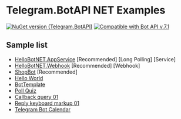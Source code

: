 # Telegram.BotAPI NET Examples

[![NuGet version (Telegram.BotAPI)](https://img.shields.io/nuget/v/Telegram.BotAPI.svg?style=flat-square)](https://www.nuget.org/packages/Telegram.BotAPI/)
[![Compatible with Bot API v.7.1](https://img.shields.io/badge/Bot%20API%20version-v.7.1-blue?style=flat-square)](https://core.telegram.org/bots/api#february-16-2024)

## Sample list

- [HelloBotNET.AppService](HelloBotNET.AppService) \[Recommended] \[Long Polling] \[Service]
- [HelloBotNET.Webhook](HelloBotNET.Webhook) \[Recommended] \[Webhook]
- [ShopBot](https://github.com/Eptagone/ShopBot) \[Recommended]
- [Hello World](Hello%20World/readme.md)
- [BotTemplate](BotTemplate/readme.md)
- [Poll Quiz](Poll%20Quiz%2001/readme.md)
- [Callback query 01](Callback%20query%20button%2001/readme.md)
- [Reply keyboard markup 01](ReplyKeyboardMarkup%2001/readme.md)
- [Telegram Bot Calendar](Telegram%20Calendar/readme.md)
